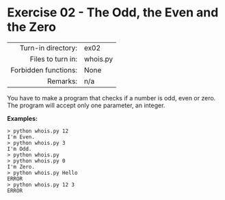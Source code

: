 # Exercise 02 - The Odd, the Even and the Zero

|                         |                    |
| -----------------------:| ------------------ |
|   Turn-in directory:    |  ex02              |
|   Files to turn in:     |  whois.py          |
|   Forbidden functions:  |  None              |
|   Remarks:              |  n/a               |

You have to make a program that checks if a number is odd, even or zero.  
The program will accept only one parameter, an integer.

**Examples:**

```console
> python whois.py 12
I'm Even.
> python whois.py 3
I'm Odd.
> python whois.py
> python whois.py 0
I'm Zero.
> python whois.py Hello
ERROR
> python whois.py 12 3
ERROR
```
